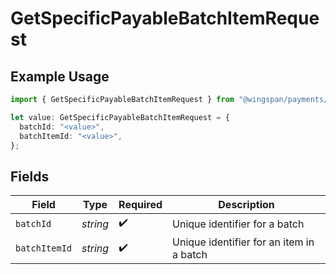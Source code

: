 # GetSpecificPayableBatchItemRequest

## Example Usage

```typescript
import { GetSpecificPayableBatchItemRequest } from "@wingspan/payments/sdk/models/operations";

let value: GetSpecificPayableBatchItemRequest = {
  batchId: "<value>",
  batchItemId: "<value>",
};
```

## Fields

| Field                                    | Type                                     | Required                                 | Description                              |
| ---------------------------------------- | ---------------------------------------- | ---------------------------------------- | ---------------------------------------- |
| `batchId`                                | *string*                                 | :heavy_check_mark:                       | Unique identifier for a batch            |
| `batchItemId`                            | *string*                                 | :heavy_check_mark:                       | Unique identifier for an item in a batch |